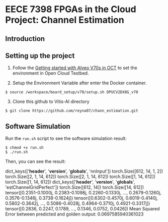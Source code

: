 # EECE 7398 FPGAs in the Cloud Project: Channel Estimation

## Introduction

## Setting up the project
1. Follow the [Getting started with Alveo V70s in OCT](https://github.com/OCT-FPGA/versal-tutorials/blob/main/v70-getting-started.md) to set the environment in Open Cloud Testbed.

   
2. Setup the Environment Variable after enter the Docker container.

```
$ source /workspace/board_setup/v70/setup.sh DPUCV2DX8G_v70
```

3. Clone this github to Vitis-AI directory

```
$ git clone https://github.com/reyna07/chann_estimation.git
```

## Software Simulation

Run the `run.sh` script to see the software simulation result:
```
$ chmod +x run.sh
$ ./run.sh
```

Then, you can see the result:
>
dict_keys(['__header__', '__version__', '__globals__', 'nnInput'])
torch.Size([612, 14, 1, 2])
torch.Size([2, 1, 14, 612])
torch.Size([2, 1, 14, 612])
torch.Size([1, 14, 612])
torch.Size([1, 14, 612])
dict_keys(['__header__', '__version__', '__globals__', 'estChannelGridPerfect'])
torch.Size([612, 14])
torch.Size([14, 612])
tensor([0.2351-0.1000j, 0.2383-0.1098j, 0.2260-0.1330j,  ...,
        0.2679-0.1260j, 0.3576-0.1346j, 0.3738-0.1624j])
tensor([0.6302-0.4570j, 0.6019-0.4140j, 0.5802-0.3642j,  ...,
        0.5086-0.4028j, 0.4964-0.3710j, 0.4921-0.3317j])
tensor([0.2836, 0.2247, 0.1789,  ..., 0.1346, 0.0752, 0.0426])
Mean Squared Error between predicted and golden output: 0.0697585940361023
